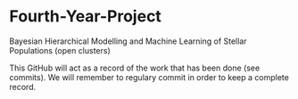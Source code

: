 # Fourth-Year-Project
Bayesian Hierarchical Modelling and Machine Learning of Stellar Populations (open clusters)

This GitHub will act as a record of the work that has been done (see commits).  We will remember to regulary commit in order to keep a complete record.

